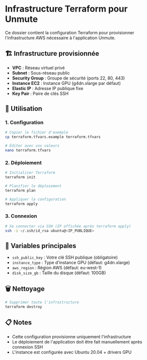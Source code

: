 # Infrastructure Terraform pour Unmute

Ce dossier contient la configuration Terraform pour provisionner l'infrastructure AWS nécessaire à l'application Unmute.

## 🏗️ Infrastructure provisionnée

- **VPC** : Réseau virtuel privé
- **Subnet** : Sous-réseau public
- **Security Group** : Groupe de sécurité (ports 22, 80, 443)
- **Instance EC2** : Instance GPU (g4dn.xlarge par défaut)
- **Elastic IP** : Adresse IP publique fixe
- **Key Pair** : Paire de clés SSH

## 🚀 Utilisation

### 1. Configuration

```bash
# Copier le fichier d'exemple
cp terraform.tfvars.example terraform.tfvars

# Éditer avec vos valeurs
nano terraform.tfvars
```

### 2. Déploiement

```bash
# Initialiser Terraform
terraform init

# Planifier le déploiement
terraform plan

# Appliquer la configuration
terraform apply
```

### 3. Connexion

```bash
# Se connecter via SSH (IP affichée après terraform apply)
ssh -i ~/.ssh/id_rsa ubuntu@<IP_PUBLIQUE>
```

## 🔧 Variables principales

- `ssh_public_key` : Votre clé SSH publique (obligatoire)
- `instance_type` : Type d'instance GPU (défaut: g4dn.xlarge)
- `aws_region` : Région AWS (défaut: eu-west-1)
- `disk_size_gb` : Taille du disque (défaut: 100GB)

## 🗑️ Nettoyage

```bash
# Supprimer toute l'infrastructure
terraform destroy
```

## 📋 Notes

- Cette configuration provisionne uniquement l'infrastructure
- Le déploiement de l'application doit être fait manuellement après connexion SSH
- L'instance est configurée avec Ubuntu 20.04 + drivers GPU
